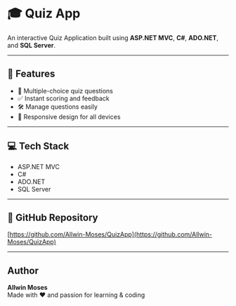 # 🎓 Quiz App

An interactive Quiz Application built using **ASP.NET MVC**, **C#**, **ADO.NET**, and **SQL Server**.

---

## 🚀 Features

- 📝 Multiple-choice quiz questions  
- ✅ Instant scoring and feedback  
- 🛠️ Manage questions easily  
- 📱 Responsive design for all devices  

---

## 💻 Tech Stack

- ASP.NET MVC  
- C#  
- ADO.NET  
- SQL Server  

---

## 🔗 GitHub Repository

[https://github.com/Allwin-Moses/QuizApp](https://github.com/Allwin-Moses/QuizApp)

---

##  Author

**Allwin Moses**  
Made with ❤️ and passion for learning & coding
